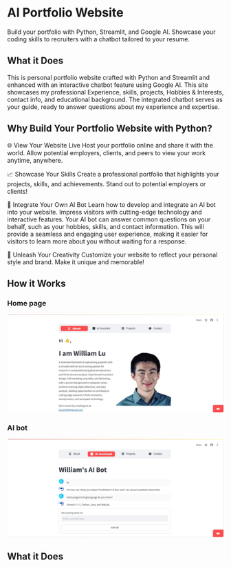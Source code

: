 # AI Portfolio Website
Build your portfolio with Python, Streamlit, and Google AI. Showcase your coding skills to recruiters with a chatbot tailored to your resume.

## What it Does
This is personal portfolio website crafted with Python and Streamlit and enhanced with an interactive chatbot feature using Google AI. This site showcases my professional Experience, skills, projects, Hobbies & Interests, contact info, and educational background. The integrated chatbot serves as your guide, ready to answer questions about my experience and expertise.

## Why Build Your Portfolio Website with Python?
🌐 View Your Website Live
Host your portfolio online and share it with the world. Allow potential employers, clients, and peers to view your work anytime, anywhere.

📈 Showcase Your Skills
Create a professional portfolio that highlights your projects, skills, and achievements. Stand out to potential employers or clients!

🤖 Integrate Your Own AI Bot
Learn how to develop and integrate an AI bot into your website. Impress visitors with cutting-edge technology and interactive features. Your AI bot can answer common questions on your behalf, such as your hobbies, skills, and contact information. This will provide a seamless and engaging user experience, making it easier for visitors to learn more about you without waiting for a response.

🎨 Unleash Your Creativity
Customize your website to reflect your personal style and brand. Make it unique and memorable!
## How it Works

### Home page
![Home_page](./images/About.jpg)

### AI bot
![Ask AI](./images/Ask_AI.jpg)
## What it Does
